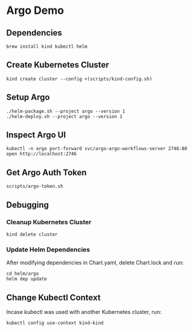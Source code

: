 # Argo Demo


## Dependencies

```
brew install kind kubectl helm
```

## Create Kubernetes Cluster

```
kind create cluster --config <(scripts/kind-config.sh)
```


## Setup Argo

```
./helm-package.sh --project argo --version 1
./helm-deploy.sh --project argo --version 1
```

## Inspect Argo UI

```
kubectl -n argo port-forward svc/argo-argo-workflows-server 2746:80
open http://localhost:2746
```

## Get Argo Auth Token

```
scripts/argo-token.sh
```


## Debugging

### Cleanup Kubernetes Cluster

```
kind delete cluster
```

### Update Helm Dependencies

After modifying dependencies in Chart.yaml, delete Chart.lock
and run:

```
cd helm/argo
helm dep update
```

## Change Kubectl Context

Incase kubectl was used with another Kubernetes cluster, run:


```
kubectl config use-context kind-kind
```
